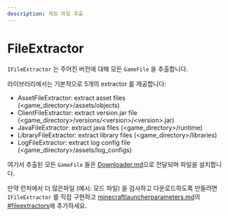 ```yaml
---
description: 게임 파일 추출
---
```


# FileExtractor

`IFileExtractor` 는 주어진 버전에 대해 모든 `GameFile` 을 추출합니다.

라이브러리에서는 기본적으로 5개의 extractor 를 제공합니다:

* AssetFileExtractor: extract asset files (\<game\_directory>/assets/objects)
* ClientFileExtractor: extract version.jar file (\<game\_directory>/versions/\<version>/\<version>.jar)
* JavaFileExtractor: extract java files (\<game\_directory>/runtime)
* LibraryFileExtractor: extract library files (\<game\_directory>/libraries)
* LogFileExtractor: extract log config file (\<game\_directory>/assets/log\_configs)

여기서 추출된 모든 `GameFile` 들은 [Downloader.md](Downloader.md "mention")으로 전달되며 파일을 설치합니다.

만약 런처에서 더 많은파일 (예시: 모드 파일) 을 검사하고 다운로드하도록 만들려면 `IFileExtractor` 를 직접 구현하고 [minecraftlauncherparameters.md](minecraftlauncherparameters.md "mention")의 [#fileextractors](minecraftlauncherparameters.md#fileextractors "mention")에 추가하세요.
